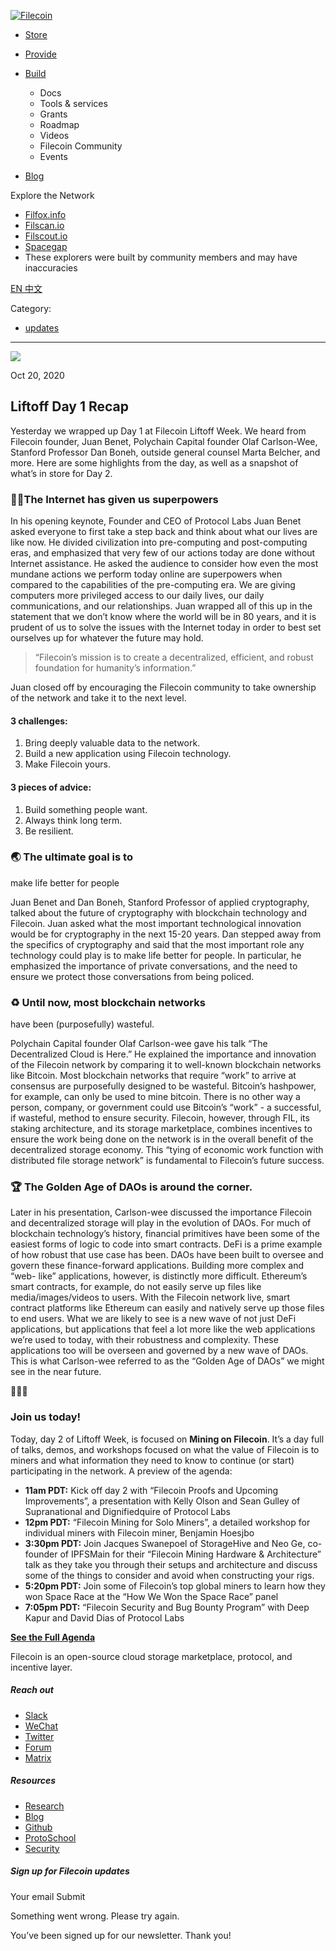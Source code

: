 [ ![Filecoin](../../../images/filecoin-logo.svg) ](../../../)

  * [Store](../../../store/)
  * [Provide](../../../provide/)
  * [Build](../../../build/)

    * Docs
    * Tools & services
    * Grants
    * Roadmap
    * Videos
    * Filecoin Community
    * Events

  * [Blog](../../../blog/)

Explore the Network

  * [Filfox.info](https://filfox.info/en)
  * [Filscan.io](https://filscan.io/#/tipset/chain)
  * [Filscout.io](https://filscout.io/en/)
  * [Spacegap](https://spacegap.github.io)
  * These explorers were built by community members and may have inaccuracies

[ EN ](../../../en) [ 中文 ](../../../zh-cn)

Category:

  * [updates](../../../blog/updates)

  *   *   * 

![](../../../images/icons/social/share.svg)

Oct 20, 2020  

## Liftoff Day 1 Recap

Yesterday we wrapped up Day 1 at Filecoin Liftoff Week. We heard from Filecoin
founder, Juan Benet, Polychain Capital founder Olaf Carlson-Wee, Stanford
Professor Dan Boneh, outside general counsel Marta Belcher, and more. Here are
some highlights from the day, as well as a snapshot of what’s in store for Day
2.

### 🦸‍♂️The Internet has given us superpowers

In his opening keynote, Founder and CEO of Protocol Labs Juan Benet asked
everyone to first take a step back and think about what our lives are like
now. He divided civilization into pre-computing and post-computing eras, and
emphasized that very few of our actions today are done without Internet
assistance. He asked the audience to consider how even the most mundane
actions we perform today online are superpowers when compared to the
capabilities of the pre-computing era. We are giving computers more privileged
access to our daily lives, our daily communications, and our relationships.
Juan wrapped all of this up in the statement that we don’t know where the
world will be in 80 years, and it is prudent of us to solve the issues with
the Internet today in order to best set ourselves up for whatever the future
may hold.

> “Filecoin’s mission is to create a decentralized, efficient, and robust
> foundation for humanity’s information.”

Juan closed off by encouraging the Filecoin community to take ownership of the
network and take it to the next level.

#### 3 challenges:

  1. Bring deeply valuable data to the network.
  2. Build a new application using Filecoin technology.
  3. Make Filecoin yours.

#### 3 pieces of advice:

  1. Build something people want.
  2. Always think long term.
  3. Be resilient.

### 🌏 The ultimate goal is to

make life better for people

Juan Benet and Dan Boneh, Stanford Professor of applied cryptography, talked
about the future of cryptography with blockchain technology and Filecoin. Juan
asked what the most important technological innovation would be for
cryptography in the next 15-20 years. Dan stepped away from the specifics of
cryptography and said that the most important role any technology could play
is to make life better for people. In particular, he emphasized the importance
of private conversations, and the need to ensure we protect those
conversations from being policed.

### ♻️ Until now, most blockchain networks

have been (purposefully) wasteful.

Polychain Capital founder Olaf Carlson-wee gave his talk “The Decentralized
Cloud is Here.” He explained the importance and innovation of the Filecoin
network by comparing it to well-known blockchain networks like Bitcoin. Most
blockchain networks that require “work” to arrive at consensus are
purposefully designed to be wasteful. Bitcoin’s hashpower, for example, can
only be used to mine bitcoin. There is no other way a person, company, or
government could use Bitcoin’s “work” - a successful, if wasteful, method to
ensure security. Filecoin, however, through FIL, its staking architecture, and
its storage marketplace, combines incentives to ensure the work being done on
the network is in the overall benefit of the decentralized storage economy.
This “tying of economic work function with distributed file storage network”
is fundamental to Filecoin’s future success.

### 🏆 The Golden Age of DAOs is around the corner.

Later in his presentation, Carlson-wee discussed the importance Filecoin and
decentralized storage will play in the evolution of DAOs. For much of
blockchain technology’s history, financial primitives have been some of the
easiest forms of logic to code into smart contracts. DeFi is a prime example
of how robust that use case has been. DAOs have been built to oversee and
govern these finance-forward applications. Building more complex and “web-
like” applications, however, is distinctly more difficult. Ethereum’s smart
contracts, for example, do not easily serve up files like media/images/videos
to users. With the Filecoin network live, smart contract platforms like
Ethereum can easily and natively serve up those files to end users. What we
are likely to see is a new wave of not just DeFi applications, but
applications that feel a lot more like the web applications we’re used to
today, with their robustness and complexity. These applications too will be
overseen and governed by a new wave of DAOs. This is what Carlson-wee referred
to as the “Golden Age of DAOs” we might see in the near future.

🚀🚀🚀

### Join us today!

Today, day 2 of Liftoff Week, is focused on **Mining on Filecoin**. It’s a day
full of talks, demos, and workshops focused on what the value of Filecoin is
to miners and what information they need to know to continue (or start)
participating in the network. A preview of the agenda:

  * **11am PDT:** Kick off day 2 with “Filecoin Proofs and Upcoming Improvements”, a presentation with Kelly Olson and Sean Gulley of Supranational and Dignifiedquire of Protocol Labs
  * **12pm PDT:** “Filecoin Mining for Solo Miners”, a detailed workshop for individual miners with Filecoin miner, Benjamin Hoesjbo
  * **3:30pm PDT:** Join Jacques Swanepoel of StorageHive and Neo Ge, co-founder of IPFSMain for their “Filecoin Mining Hardware & Architecture” talk as they take you through their setups and architecture and discuss some of the things to consider and avoid when constructing your rigs.
  * **5:20pm PDT:** Join some of Filecoin’s top global miners to learn how they won Space Race at the “How We Won the Space Race” panel
  * **7:05pm PDT:** “Filecoin Security and Bug Bounty Program” with Deep Kapur and David Dias of Protocol Labs

[**See the Full Agenda**](https://liftoff.filecoin.io/)

Filecoin is an open-source cloud storage marketplace, protocol, and incentive
layer.

##### Reach out

  * [Slack ](https://filecoin.io/slack)
  * [WeChat  ](https://weixin.qq.com/r/1xz54Y-EctINrcuC90nF)
  * [Twitter ](https://twitter.com/Filecoin)
  * [Forum ](https://github.com/filecoin-project/community#forums)
  * [Matrix ](https://riot.im/app/#/group/+filecoin:matrix.org)

##### Resources

  * [Research](https://research.filecoin.io/)
  * [Blog](https://filecoin.io/blog/)
  * [Github](https://github.com/filecoin-project)
  * [ProtoSchool](https://proto.school/course/filecoin)
  * [Security](https://security.filecoin.io/)

##### Sign up for Filecoin updates

Your email Submit

Something went wrong. Please try again.

You’ve been signed up for our newsletter. Thank you!

